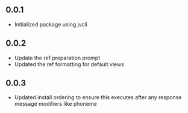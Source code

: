 ## 0.0.1
- Initialized package using jvcli

## 0.0.2
- Update the ref preparation prompt
- Updated the ref formatting for default views

## 0.0.3
- Updated install ordering to ensure this executes after any response message modifiers like phoneme
